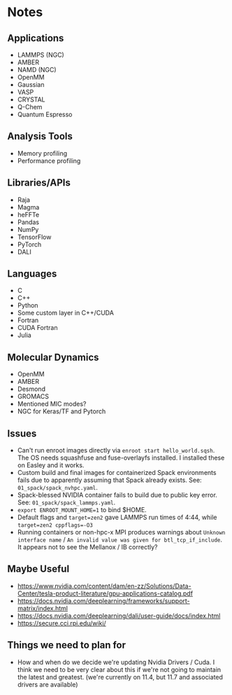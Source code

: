# Notes

## Applications
- LAMMPS (NGC)
- AMBER
- NAMD (NGC)
- OpenMM
- Gaussian
- VASP
- CRYSTAL
- Q-Chem
- Quantum Espresso

## Analysis Tools
- Memory profiling
- Performance profiling

## Libraries/APIs
- Raja
- Magma
- heFFTe
- Pandas
- NumPy
- TensorFlow
- PyTorch
- DALI

## Languages
- C
- C++
- Python
- Some custom layer in C++/CUDA
- Fortran
- CUDA Fortran
- Julia

## Molecular Dynamics
- OpenMM
- AMBER
- Desmond
- GROMACS
- Mentioned MIC modes?
- NGC for Keras/TF and Pytorch


## Issues

- Can't run enroot images directly via `enroot start hello_world.sqsh`. The OS
  needs squashfuse and fuse-overlayfs installed. I installed these on Easley and
  it works.
- Custom build and final images for containerized Spack environments fails due
  to apparently assuming that Spack already exists. See: `01_spack/spack_nvhpc.yaml`.
- Spack-blessed NVIDIA container fails to build due to public key error. See: `01_spack/spack_lammps.yaml`.
- `export ENROOT_MOUNT_HOME=1` to bind $HOME.
- Default flags and `target=zen2` gave LAMMPS run times of 4:44, while `target=zen2 cppflags=-O3`
- Running containers or non-hpc-x MPI produces warnings about `Unknown interface name` / 
  `An invalid value was given for btl_tcp_if_include`. It appears not to see the Mellanox / IB correctly?

## Maybe Useful
- https://www.nvidia.com/content/dam/en-zz/Solutions/Data-Center/tesla-product-literature/gpu-applications-catalog.pdf
- https://docs.nvidia.com/deeplearning/frameworks/support-matrix/index.html
- https://docs.nvidia.com/deeplearning/dali/user-guide/docs/index.html
- https://secure.cci.rpi.edu/wiki/

## Things we need to plan for
- How and when do we decide we're updating Nvidia Drivers / Cuda. I think we need to be very clear about this if we're not going to maintain the latest and greatest. (we're currently on 11.4, but 11.7 and associated drivers are available)
